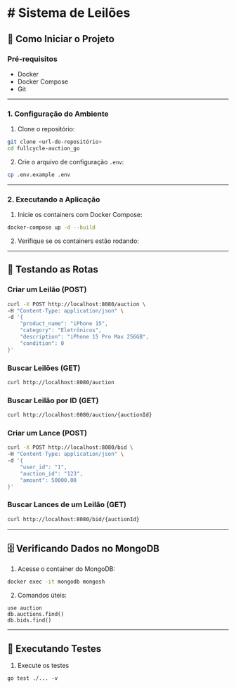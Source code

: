 # # Sistema de Leilões

## 🚀 Como Iniciar o Projeto

### Pré-requisitos
- Docker
- Docker Compose
- Git

---

### 1. Configuração do Ambiente

1. Clone o repositório:
```bash
git clone <url-do-repositório>
cd fullcycle-auction_go
```

2. Crie o arquivo de configuração `.env`:
```bash
cp .env.example .env
```
---

### 2. Executando a Aplicação

1. Inicie os containers com Docker Compose:
```bash
docker-compose up -d --build
```
2. Verifique se os containers estão rodando:

---

## 📡 Testando as Rotas

### Criar um Leilão (POST)
```bash
curl -X POST http://localhost:8080/auction \
-H "Content-Type: application/json" \
-d '{
    "product_name": "iPhone 15",
    "category": "Eletrônicos",
    "description": "iPhone 15 Pro Max 256GB",
    "condition": 0
}'
```

### Buscar Leilões (GET)
```bash
curl http://localhost:8080/auction
```

### Buscar Leilão por ID (GET)
```bash
curl http://localhost:8080/auction/{auctionId}
```

### Criar um Lance (POST)
```bash
curl -X POST http://localhost:8080/bid \
-H "Content-Type: application/json" \
-d '{
    "user_id": "1",
    "auction_id": "123",
    "amount": 50000.00
}'
```

### Buscar Lances de um Leilão (GET)
```bash
curl http://localhost:8080/bid/{auctionId}
```

---

## 🗄️ Verificando Dados no MongoDB

1. Acesse o container do MongoDB:
```bash
docker exec -it mongodb mongosh
```

2. Comandos úteis:
```
use auction
db.auctions.find()
db.bids.find()
```

---

## 🧪 Executando Testes

1. Execute os testes
```
go test ./... -v
```
